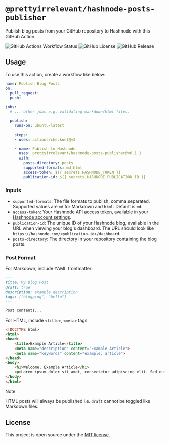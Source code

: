 # `@prettyirrelevant/hashnode-posts-publisher`

Publish blog posts from your GitHub repository to Hashnode with this GitHub Action.

![GitHub Actions Workflow Status](https://img.shields.io/github/actions/workflow/status/prettyirrelevant/hashnode-posts-publisher/ci.yml?style=for-the-badge) ![GitHub License](https://img.shields.io/github/license/prettyirrelevant/hashnode-posts-publisher?style=for-the-badge) ![GitHub Release](https://img.shields.io/github/v/release/prettyirrelevant/hashnode-posts-publisher?style=for-the-badge)

## Usage

To use this action, create a workflow like below:

```yaml
name: Publish Blog Posts
on:
  pull_request:
  push:

jobs:
  # ... other jobs e.g. validating markdown/html files.

  publish:
    runs-on: ubuntu-latest

    steps:
    - uses: actions/checkout@v3

    - name: Publish to Hashnode
      uses: prettyirrelevant/hashnode-posts-publisher@v0.1.1
      with:
        posts-directory: posts
        supported-formats: md,html
        access-token: ${{ secrets.HASHNODE_TOKEN }}
        publication-id: ${{ secrets.HASHNODE_PUBLICATION_ID }}
```

### Inputs

- `supported-formats`: The file formats to publish, comma separated. Supported values are `md` for Markdown and `html`. Default is `md`.
- `access-token`: Your Hashnode API access token, available in your [Hashnode account settings](https://hashnode.com/settings/developer).
- `publication-id`: The unique ID of your Hashnode blog, available in the URL when viewing your blog's dashboard. The URL should look like `https://hashnode.com/<publication-id>/dashboard`.
- `posts-directory`: The directory in your repository containing the blog posts.

### Post Format

For Markdown, include YAML frontmatter:

```md
---
title: My Blog Post
draft: true
description: example description
tags: ["blogging", "hello"]
---

Post contents...
```

For HTML, include `<title>`, `<meta>` tags:

```html
<!DOCTYPE html>
<html>
<head>
    <title>Example Article</title>
    <meta name="description" content="Example Article">
    <meta name="keywords" content="example, article">
</head>
<body>
    <h1>Welcome, Example Article</h1>
    <p>Lorem ipsum dolor sit amet, consectetur adipiscing elit. Sed euismod, mauris id tincidunt aliquam, elit nunc tincidunt nunc, nec tincidunt justo nunc id nunc. Sed euismod, mauris id tincidunt aliquam, elit nunc tincidunt nunc, nec tincidunt justo nunc id nunc.</p>
</body>
</html>

```

> [!NOTE]
> HTML posts will always be published i.e. `draft` cannot be toggled like Markdown files.

## License

This project is open source under the [MIT license](LICENSE).
